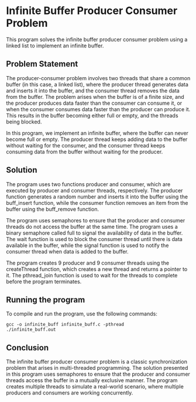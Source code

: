 # Infinite Buffer Producer Consumer Problem
This program solves the infinite buffer producer consumer problem using a linked list to implement an infinite buffer.

## Problem Statement
The producer-consumer problem involves two threads that share a common buffer (in this case, a linked list), where the producer thread generates data and inserts it into the buffer, and the consumer thread removes the data from the buffer. The problem arises when the buffer is of a finite size, and the producer produces data faster than the consumer can consume it, or when the consumer consumes data faster than the producer can produce it. This results in the buffer becoming either full or empty, and the threads being blocked.

In this program, we implement an infinite buffer, where the buffer can never become full or empty. The producer thread keeps adding data to the buffer without waiting for the consumer, and the consumer thread keeps consuming data from the buffer without waiting for the producer.

## Solution
The program uses two functions producer and consumer, which are executed by producer and consumer threads, respectively. The producer function generates a random number and inserts it into the buffer using the buff_insert function, while the consumer function removes an item from the buffer using the buff_remove function.

The program uses semaphores to ensure that the producer and consumer threads do not access the buffer at the same time. The program uses a binary semaphore called full to signal the availability of data in the buffer. The wait function is used to block the consumer thread until there is data available in the buffer, while the signal function is used to notify the consumer thread when data is added to the buffer.

The program creates 9 producer and 9 consumer threads using the createThread function, which creates a new thread and returns a pointer to it. The pthread_join function is used to wait for the threads to complete before the program terminates.

## Running the program
To compile and run the program, use the following commands:

```
gcc -o infinite_buff infinite_buff.c -pthread
./infinite_buff.out
```

## Conclusion
The infinite buffer producer consumer problem is a classic synchronization problem that arises in multi-threaded programming. The solution presented in this program uses semaphores to ensure that the producer and consumer threads access the buffer in a mutually exclusive manner. The program creates multiple threads to simulate a real-world scenario, where multiple producers and consumers are working concurrently.
